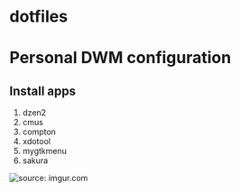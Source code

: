 # dotfiles

<h1>Personal DWM configuration</h1>

<h2>Install apps</h2>
<ol class="task-list">
  <li>dzen2</li>
  <li>cmus</li>
  <li>compton</li>
  <li>xdotool</li>
  <li>mygtkmenu</li>
  <li>sakura</li>
</ol>

<p><img src="http://i64.tinypic.com/65xxqe.jpg" title="source: imgur.com" /></p>
